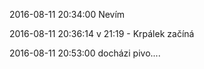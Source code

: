 2016-08-11 20:34:00
Nevím

2016-08-11 20:36:14
 v 21:19 - Krpálek začíná

2016-08-11 20:53:00
 docházi pivo....
